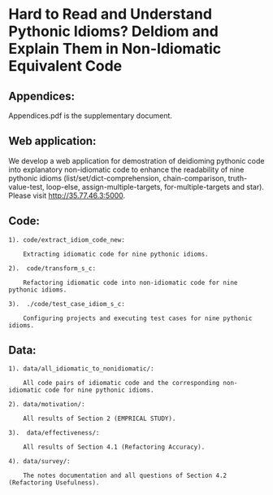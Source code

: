 # Hard to Read and Understand Pythonic Idioms? DeIdiom and Explain Them in Non-Idiomatic Equivalent Code

 ## Appendices:
Appendices.pdf is the supplementary document.


 ## Web application: 
We develop a web application for demostration of deidioming pythonic code into explanatory non-idiomatic code to enhance the readability of nine pythonic idioms (list/set/dict-comprehension, chain-comparison, truth-value-test, loop-else, assign-multiple-targets, for-multiple-targets and star). Please visit http://35.77.46.3:5000.
	

 ## Code:
	
	1). code/extract_idiom_code_new:
	  
	    Extracting idiomatic code for nine pythonic idioms.
	
	2).  code/transform_s_c: 
	
	    Refactoring idiomatic code into non-idiomatic code for nine pythonic idioms.
	
	3).  ./code/test_case_idiom_s_c:
	 
	    Configuring projects and executing test cases for nine pythonic idioms.
	
	

 ## Data:

	1). data/all_idiomatic_to_nonidiomatic/:
	  
	    All code pairs of idiomatic code and the corresponding non-idiomatic code for nine pythonic idioms.
	
	2). data/motivation/: 
	
	    All results of Section 2 (EMPRICAL STUDY).
	
	3).  data/effectiveness/:
	 
	    All results of Section 4.1 (Refactoring Accuracy).
	
	4). data/survey/: 
	
	    The notes documentation and all questions of Section 4.2 (Refactoring Usefulness). 
 


